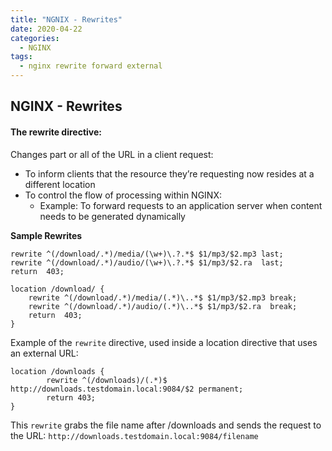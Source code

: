 ```yaml
---
title: "NGNIX - Rewrites"
date: 2020-04-22
categories:
  - NGINX
tags:
  - nginx rewrite forward external
---
```



## NGINX - Rewrites

#### The rewrite directive:
Changes part or all of the URL in a client request:

- To inform clients that the resource they’re requesting now resides at a different location
- To control the flow of processing within NGINX:
  - Example: To forward requests to an application server when content needs to be generated dynamically

**Sample Rewrites**
```
rewrite ^(/download/.*)/media/(\w+)\.?.*$ $1/mp3/$2.mp3 last;
rewrite ^(/download/.*)/audio/(\w+)\.?.*$ $1/mp3/$2.ra  last;
return  403;
```

```
location /download/ {
    rewrite ^(/download/.*)/media/(.*)\..*$ $1/mp3/$2.mp3 break;
    rewrite ^(/download/.*)/audio/(.*)\..*$ $1/mp3/$2.ra  break;
    return  403;
}
```

Example of the `rewrite` directive, used inside a location directive that uses an external URL:

```
location /downloads {
        rewrite ^(/downloads)/(.*)$ http://downloads.testdomain.local:9084/$2 permanent;
        return 403;
}
```

This `rewrite` grabs the file name after /downloads and sends the request to the URL: `http://downloads.testdomain.local:9084/filename`
